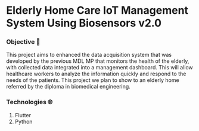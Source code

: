 # Elderly Home Care IoT Management System Using Biosensors v2.0

### Objective 🎯

This project aims to enhanced the data acquisition system that was developed by the previous MDL MP that monitors the health of the elderly, with collected data integrated into a management dashboard.
This will allow healthcare workers to analyze the information quickly and respond to the needs of the patients. This project we plan to show to an elderly home referred by the diploma in biomedical engineering.

### Technologies 🌐
1. Flutter
1. Python